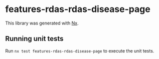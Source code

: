 # features-rdas-rdas-disease-page

This library was generated with [Nx](https://nx.dev).

## Running unit tests

Run `nx test features-rdas-rdas-disease-page` to execute the unit tests.
